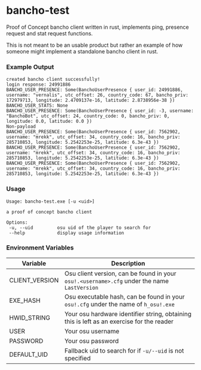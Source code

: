 # bancho-test

Proof of Concept bancho client written in rust, implements ping, presence request and stat request functions.

This is not meant to be an usable product but rather an example of how someone might implement a standalone bancho client in rust.
### Example Output

```
created bancho client successfully!
login response: 24991886
BANCHO_USER_PRESENCE: Some(BanchoUserPresence { user_id: 24991886, username: "vernalis", utc_offset: 26, country_code: 67, bancho_priv: 172979713, longitude: 2.4709137e-16, latitude: 2.8738956e-38 })
BANCHO_USER_STATS: None
BANCHO_USER_PRESENCE: Some(BanchoUserPresence { user_id: -3, username: "BanchoBot", utc_offset: 24, country_code: 0, bancho_priv: 0, longitude: 0.0, latitude: 0.0 })
Non-payload
BANCHO_USER_PRESENCE: Some(BanchoUserPresence { user_id: 7562902, username: "mrekk", utc_offset: 34, country_code: 16, bancho_priv: 285710853, longitude: 5.2542253e-25, latitude: 6.3e-43 })
BANCHO_USER_PRESENCE: Some(BanchoUserPresence { user_id: 7562902, username: "mrekk", utc_offset: 34, country_code: 16, bancho_priv: 285710853, longitude: 5.2542253e-25, latitude: 6.3e-43 })
BANCHO_USER_PRESENCE: Some(BanchoUserPresence { user_id: 7562902, username: "mrekk", utc_offset: 34, country_code: 16, bancho_priv: 285710853, longitude: 5.2542253e-25, latitude: 6.3e-43 })
```
### Usage
 ```
 Usage: bancho-test.exe [-u <uid>]

a proof of concept bancho client

Options:
  -u, --uid         osu uid of the player to search for
  --help            display usage information
  ```

### Environment Variables

| Variable    | Description |
| -------- | ------- |
CLIENT_VERSION | Osu client version, can be found in your `osu!.<username>.cfg` under the name `LastVersion`
EXE_HASH | Osu executable hash, can be found in your `osu!.cfg` under the name of `h_osu!.exe`
HWID_STRING | Your osu hardware identifier string, obtaining this is left as an exercise for the reader
USER | Your osu username
PASSWORD | Your osu password
DEFAULT_UID | Fallback uid to search for if `-u/--uid` is not specified


